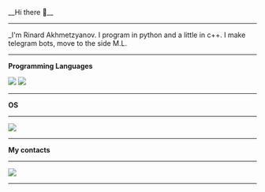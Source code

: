 <p class="center">__Hi there 👋__</p>

___
_I'm Rinard Akhmetzyanov.
I program in python and a little in c++. I make telegram bots, move to the side
M.L.
<p>
  
___

__Programming Languages__

<img src="https://img.shields.io/badge/python-000000?style=for-the-badge&logo=python&logoColor=00FFFF"/>
<img src="https://img.shields.io/badge/++-000000?style=for-the-badge&logo=c&logoColor=00FFFF"/>

___
__OS__
___
<img src="https://img.shields.io/badge/Windows-000000?style=for-the-badge&logo=Windows&logoColor=00FFFF"/>

___

__My contacts__
___
<img src="https://t.me/rinardahm/_Telegram_-000000?style=for-the-badge&logo=Telegram&logoColor=00FFFF"/>

___
</p>
